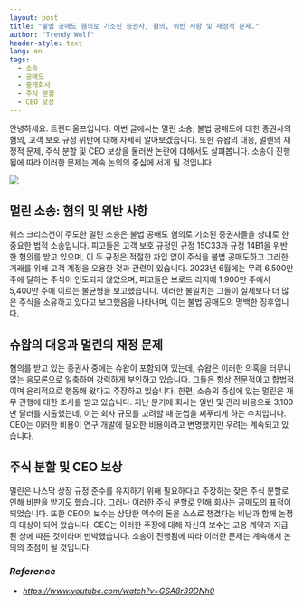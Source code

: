 ```yaml
---
layout: post
title: "불법 공매도 혐의로 기소된 증권사, 혐의, 위반 사항 및 재정적 문제."
author: "Trendy Wolf"
header-style: text
lang: en
tags:
  - 소송
  - 공매도
  - 중개회사
  - 주식 분할
  - CEO 보상
---
```


안녕하세요. 트렌디울프입니다. 이번 글에서는 멀린 소송, 불법 공매도에 대한 증권사의 혐의, 고객 보호 규정 위반에 대해 자세히 알아보겠습니다. 또한 슈왑의 대응, 멀렌의 재정적 문제, 주식 분할 및 CEO 보상을 둘러싼 논란에 대해서도 살펴봅니다. 소송이 진행됨에 따라 이러한 문제는 계속 논의의 중심에 서게 될 것입니다.

<img
    src="https://i.ytimg.com/vi/GSA8r39DNh0/hqdefault.jpg"
/>


## 멀린 소송: 혐의 및 위반 사항
웨스 크리스천이 주도한 멀린 소송은 불법 공매도 혐의로 기소된 증권사들을 상대로 한 중요한 법적 소송입니다. 피고들은 고객 보호 규정인 규정 15C33과 규정 14B1을 위반한 혐의를 받고 있으며, 이 두 규정은 적절한 차입 없이 주식을 불법 공매도하고 그러한 거래를 위해 고객 계정을 오용한 것과 관련이 있습니다. 2023년 6월에는 무려 6,500만 주에 달하는 주식이 인도되지 않았으며, 피고들은 브로드 리지에 1,900만 주에서 5,400만 주에 이르는 불균형을 보고했습니다. 이러한 불일치는 그들이 실제보다 더 많은 주식을 소유하고 있다고 보고했음을 나타내며, 이는 불법 공매도의 명백한 징후입니다.


## 슈왑의 대응과 멀린의 재정 문제
혐의를 받고 있는 증권사 중에는 슈왑이 포함되어 있는데, 슈왑은 이러한 의혹을 터무니없는 음모론으로 일축하며 강력하게 부인하고 있습니다. 그들은 항상 전문적이고 합법적이며 윤리적으로 행동해 왔다고 주장하고 있습니다. 한편, 소송의 중심에 있는 멀린은 재무 관행에 대한 조사를 받고 있습니다. 지난 분기에 회사는 일반 및 관리 비용으로 3,100만 달러를 지출했는데, 이는 회사 규모를 고려할 때 눈썹을 찌푸리게 하는 수치입니다. CEO는 이러한 비용이 연구 개발에 필요한 비용이라고 변명했지만 우려는 계속되고 있습니다.


## 주식 분할 및 CEO 보상
멀린은 나스닥 상장 규정 준수를 유지하기 위해 필요하다고 주장하는 잦은 주식 분할로 인해 비판을 받기도 했습니다. 그러나 이러한 주식 분할로 인해 회사는 공매도의 표적이 되었습니다. 또한 CEO의 보수는 상당한 액수의 돈을 스스로 챙겼다는 비난과 함께 논쟁의 대상이 되어 왔습니다. CEO는 이러한 주장에 대해 자신의 보수는 고용 계약과 지급된 상에 따른 것이라며 반박했습니다. 소송이 진행됨에 따라 이러한 문제는 계속해서 논의의 초점이 될 것입니다.


### _Reference_
- _https://www.youtube.com/watch?v=GSA8r39DNh0_


